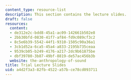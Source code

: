 ```yaml
---
content_type: resource-list
description: This section contains the lecture slides.
draft: false
resources:
  content:
  - de312e2c-bdd8-45a1-ac09-142661b502e8
  - 2bb30bfd-0830-41f7-af84-fd9c089cf3c2
  - 8c5e6b39-5542-44f1-9310-1505c90a36a1
  - 3cb1d52a-6ca5-45a4-a833-2195b735ceaa
  - 9539cb05-b249-4176-a217-2dc9b61875be
  - dbf39780-3b87-49bf-8819-de57ac456b3b
  website: the-anthropology-of-sound
title: Trial Lecture Slides
uid: a4d2f3a3-82fb-4522-a57b-ce78cd093711
---
```


